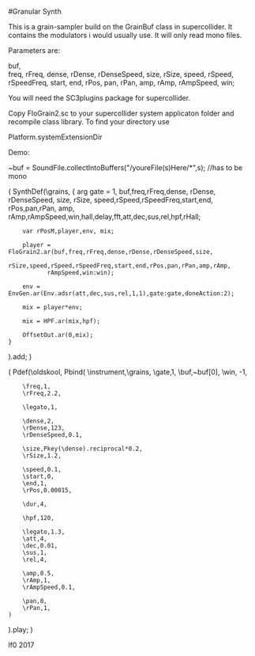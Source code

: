 #Granular Synth

This is a grain-sampler build on the GrainBuf class in supercollider.
It contains the modulators i would usually use. It will only read
mono files.

Parameters are:

buf,          
freq,
rFreq,
dense,
rDense,
rDenseSpeed,
size,
rSize,
speed,
rSpeed,
rSpeedFreq,
start,
end,
rPos,
pan,
rPan,
amp,
rAmp,
rAmpSpeed,
win;

You will need the SC3plugins package for supercollider.

Copy FloGrain2.sc to your supercollider system applicaton folder and recompile
class library. To find your directory use

Platform.systemExtensionDir


Demo:

~buf = SoundFile.collectIntoBuffers("/youreFile(s)Here/*",s); //has to be mono

(
SynthDef(\grains,
	{
		arg gate = 1, buf,freq,rFreq,dense, rDense, rDenseSpeed,
		size, rSize, speed,rSpeed,rSpeedFreq,start,end, rPos,pan,rPan,
		amp, rAmp,rAmpSpeed,win,hall,delay,fft,att,dec,sus,rel,hpf,rHall;

		var rPosM,player,env, mix;

		player = FloGrain2.ar(buf,freq,rFreq,dense,rDense,rDenseSpeed,size,
			  rSize,speed,rSpeed,rSpeedFreq,start,end,rPos,pan,rPan,amp,rAmp,
			   rAmpSpeed,win:win);

		env = EnvGen.ar(Env.adsr(att,dec,sus,rel,1,1),gate:gate,doneAction:2);

		mix = player*env;

		mix = HPF.ar(mix,hpf);

		OffsetOut.ar(0,mix);
	}
).add;
)

(
Pdef(\oldskool,
	Pbind(
		\instrument,\grains,
		\gate,1,
		\buf,~buf[0],
		\win, -1,
		
		\freq,1,
		\rFreq,2.2,

		\legato,1,

		\dense,2,
		\rDense,123,
		\rDenseSpeed,0.1,

		\size,Pkey(\dense).reciprocal*0.2,
		\rSize,1.2,

		\speed,0.1,
		\start,0,
		\end,1,
		\rPos,0.00015,

		\dur,4,

		\hpf,120,

		\legato,1.3,
		\att,4,
		\dec,0.01,
		\sus,1,
		\rel,4,

		\amp,0.5,
		\rAmp,1,
		\rAmpSpeed,0.1,
		
		\pan,0,
		\rPan,1,
	)
).play;
)

lf0
2017
